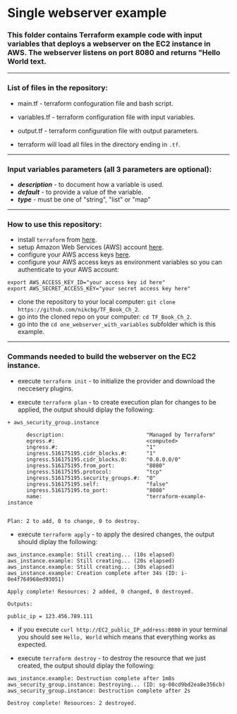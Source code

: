 # Single webserver example 

### This folder contains Terraform example code with input variables that deploys a webserver on the EC2 instance in AWS. The webserver listens on port 8080 and returns "Hello World text.
------------------------------------------------------------------------------------------------
### List of files in the repository:
- main.tf - terraform confoguration file and bash script.
- variables.tf - terraform configuration file with input variables.
- output.tf - terraform configuration file with output parameters.

- terraform will load all files in the directory ending in `.tf`.
---------------------------------------------------------------------------------------------------------------
### Input variables parameters (all 3 parameters are optional):
- __*description*__ - to document how a variable is used.
- __*default*__ - to provide a value of the variable.
- __*type*__ - must be one of "string", "list" or "map"
-----------------------------------------------------------------------------------------------------------------

### How to use this repository:
- install `terraform` from [here](https://www.terraform.io/downloads.html).
- setup Amazon Web Services (AWS) account [here](https://aws.amazon.com/).
- configure your AWS access keys [here](https://docs.aws.amazon.com/general/latest/gr/aws-sec-cred-types.html#access-keys-and-secret-access-keys).
- configure your AWS access keys as environment variables so you can authenticate to your AWS account:

```
export AWS_ACCESS_KEY_ID="your access key id here"
export AWS_SECRET_ACCESS_KEY="your secret access key here"
```
   
- clone the repository to your local computer: `git clone https://github.com/nikcbg/TF_Book_Ch_2`.
- go into the cloned repo on your computer: `cd TF_Book_Ch_2`.
- go into the `cd one_webserver_with_variables` subfolder which is this example.

------------------------------------------------------------------------------------------------------------------
### Commands needed to build the webserver on the EC2 instance.
- execute `terraform init` - to initialize the provider and download the neccesery plugins.
  
- execute `terraform plan` - to create execution plan for changes to be applied, the output should diplay the following:  

```
+ aws_security_group.instance
     
      description:                          "Managed by Terraform"
      egress.#:                             <computed>
      ingress.#:                            "1"
      ingress.516175195.cidr_blocks.#:      "1"
      ingress.516175195.cidr_blocks.0:      "0.0.0.0/0"
      ingress.516175195.from_port:          "8080"
      ingress.516175195.protocol:           "tcp"
      ingress.516175195.security_groups.#:  "0"
      ingress.516175195.self:               "false"
      ingress.516175195.to_port:            "8080"
      name:                                 "terraform-example-instance


Plan: 2 to add, 0 to change, 0 to destroy.

```
  
- execute `terraform apply` - to apply the desired changes, the output should diplay the following:

```
aws_instance.example: Still creating... (10s elapsed)
aws_instance.example: Still creating... (20s elapsed)
aws_instance.example: Still creating... (30s elapsed)
aws_instance.example: Creation complete after 34s (ID: i-0e4f764968ed93051)

Apply complete! Resources: 2 added, 0 changed, 0 destroyed.

Outputs:

public_ip = 123.456.789.111

```
  
- if you execute `curl http://EC2_public_IP_address:8080` in your terminal you should see `Hello, World` which means that everything works as expected.
  
- execute `terraform destroy` - to destroy the resource that we just created, the output should diplay the following:

```
aws_instance.example: Destruction complete after 1m8s
aws_security_group.instance: Destroying... (ID: sg-00cd9bd2ea8e356cb)
aws_security_group.instance: Destruction complete after 2s

Destroy complete! Resources: 2 destroyed.

```

